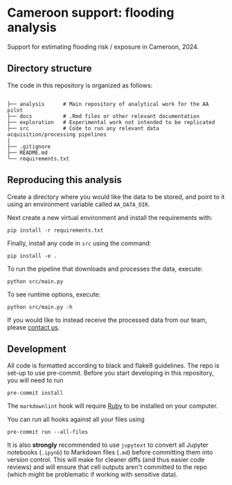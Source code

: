 # Cameroon support: flooding analysis

Support for estimating flooding risk / exposure in Cameroon, 2024.

## Directory structure

The code in this repository is organized as follows:

```shell

├── analysis      # Main repository of analytical work for the AA pilot
├── docs          # .Rmd files or other relevant documentation
├── exploration   # Experimental work not intended to be replicated
├── src           # Code to run any relevant data acquisition/processing pipelines
|
├── .gitignore
├── README.md
└── requirements.txt

```

## Reproducing this analysis

Create a directory where you would like the data to be stored,
and point to it using an environment variable called
`AA_DATA_DIR`.

Next create a new virtual environment and install the requirements with:

```shell
pip install -r requirements.txt
```

Finally, install any code in `src` using the command:

```shell
pip install -e .
```

To run the pipeline that downloads and processes the data, execute:

```shell
python src/main.py
```

To see runtime options, execute:

```shell
python src/main.py -h
```

If you would like to instead receive the processed data from our team, please
[contact us](mailto:centrehumdata@un.org).

## Development

All code is formatted according to black and flake8 guidelines.
The repo is set-up to use pre-commit.
Before you start developing in this repository, you will need to run

```shell
pre-commit install
```

The `markdownlint` hook will require
[Ruby](https://www.ruby-lang.org/en/documentation/installation/)
to be installed on your computer.

You can run all hooks against all your files using

```shell
pre-commit run --all-files
```

It is also **strongly** recommended to use `jupytext`
to convert all Jupyter notebooks (`.ipynb`) to Markdown files (`.md`)
before committing them into version control. This will make for
cleaner diffs (and thus easier code reviews) and will ensure that cell outputs
aren't
committed to the repo (which might be problematic if working with sensitive
data).
